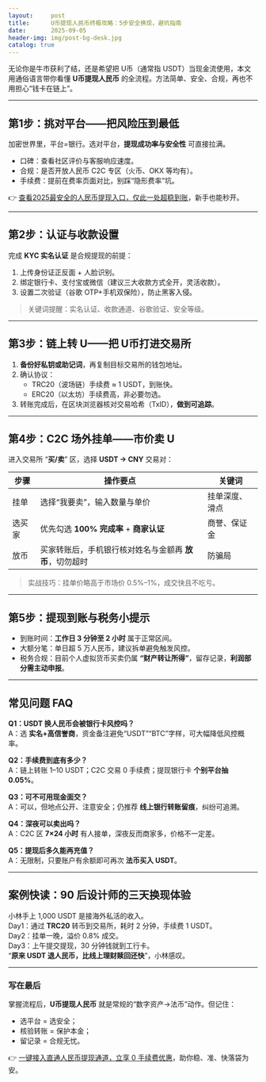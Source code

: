```yaml
---
layout:     post
title:      U币提现人民币终极攻略：5步安全换现，避坑指南
date:       2025-09-05
header-img: img/post-bg-desk.jpg
catalog: true
---
```


无论你是牛市获利了结，还是希望把 U币（通常指 USDT）当现金流使用，本文用通俗语言带你看懂 **U币提现人民币** 的全流程。方法简单、安全、合规，再也不用担心“钱卡在链上”。

---

## 第1步：挑对平台——把风险压到最低  
加密世界里，平台=银行。选对平台，**提现成功率与安全性** 可直接拉满。  

* 口碑：查看社区评价与客服响应速度。  
* 合规：是否开放人民币 C2C 专区（火币、OKX 等均有）。  
* 手续费：提前在费率页面对比，别踩“隐形费率”坑。  

👉 [查看2025最安全的人民币提现入口，仅此一处超稳到账](https://okxdog.com/)，新手也能秒开。

---

## 第2步：认证与收款设置  
完成 **KYC 实名认证** 是合规提现的前提：  

1. 上传身份证正反面 + 人脸识别。  
2. 绑定银行卡、支付宝或微信（建议三大收款方式全开，灵活收款）。  
3. 设置二次验证（谷歌 OTP+手机双保险），防止黑客入侵。  

> 关键词提醒：实名认证、收款通道、谷歌验证、安全等级。

---

## 第3步：链上转 U——把 U币打进交易所  
1. **备份好私钥或助记词**，再复制目标交易所的钱包地址。  
2. 确认协议：  
   - TRC20（波场链）手续费 ≈ 1 USDT，到账快。  
   - ERC20（以太坊）手续费高，非必要勿选。  
3. 转账完成后，在区块浏览器核对交易哈希（TxID），**做到可追踪**。

---

## 第4步：C2C 场外挂单——市价卖 U  
进入交易所 “**买/卖**” 区，选择 **USDT → CNY** 交易对：  

| 步骤 | 操作要点 | 关键词 |
| --- | --- | --- |
| 挂单 | 选择“我要卖”，输入数量与单价 | 挂单深度、滑点 |
| 选买家 | 优先勾选 **100% 完成率** + **商家认证** | 商誉、保证金 |
| 放币 | 买家转账后，手机银行核对姓名与金额再 **放币**，切勿超时 | 防骗局 |

> 实战技巧：挂单价略高于市场价 0.5%–1%，成交快且不吃亏。

---

## 第5步：提现到账与税务小提示  
* 到账时间：**工作日 3 分钟至 2 小时** 属于正常区间。  
* 大额分笔：单日超 5 万人民币，建议拆单避免触发风控。  
* 税务合规：目前个人虚拟货币买卖仍属 **“财产转让所得”**，留存记录，**利润部分需主动申报**。  

---

## 常见问题 FAQ

**Q1：USDT 换人民币会被银行卡风控吗？**  
A：选 **实名+高信誉商**，资金备注避免“USDT”“BTC”字样，可大幅降低风控概率。

**Q2：手续费到底有多少？**  
A：链上转账 1–10 USDT；C2C 交易 0 手续费；提现银行卡 **个别平台抽 0.05%**。

**Q3：可不可用现金面交？**  
A：可以，但地点公开、注意安全；仍推荐 **线上银行转账留痕**，纠纷可追溯。

**Q4：深夜可以卖出吗？**  
A：C2C 区 **7×24 小时** 有人接单，深夜反而商家多，价格不一定差。

**Q5：提现后多久能再充值？**  
A：无限制，只要账户有余额即可再次 **法币买入 USDT**。

---

## 案例快读：90 后设计师的三天换现体验  

小林手上 1,000 USDT 是接海外私活的收入。  
Day1：通过 **TRC20** 转币到交易所，耗时 2 分钟，手续费 1 USDT。  
Day2：挂单一晚，溢价 0.8% 成交。  
Day3：上午提交提现，30 分钟钱就到工行卡。  
“**原来 USDT 退人民币，比线上理财赎回还快**”，小林感叹。

---

### 写在最后  

掌握流程后，**U币提现人民币** 就是常规的“数字资产→法币”动作。但记住：  
* 选平台 = 选安全；  
* 核验转账 = 保护本金；  
* 留记录 = 合规无忧。  

👉 [一键接入直通人民币提现通道，立享 0 手续费优惠](https://okxdog.com/)，助你稳、准、快落袋为安。
